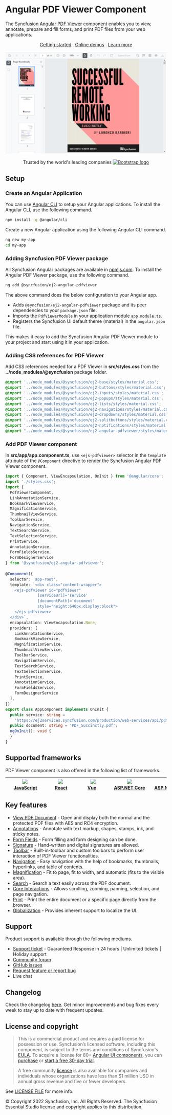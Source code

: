 # Angular PDF Viewer Component

The Syncfusion [Angular PDF Viewer](https://www.syncfusion.com/angular-ui-components/angular-pdf-viewer?utm_source=npm&utm_medium=listing&utm_campaign=angular-pdf-viewer-npm) component enables you to view, annotate, prepare and fill forms, and print PDF files from your web applications.

<p align="center">
    <a href="https://ej2.syncfusion.com/angular/documentation/pdfviewer/getting-started/?utm_source=npm&utm_medium=listing&utm_campaign=angular-pdf-viewer-npm">Getting started</a> .
    <a href="https://ej2.syncfusion.com/angular/demos/?utm_source=npm&utm_medium=listing&utm_campaign=angular-pdf-viewer-npm#/material/pdfviewer/default">Online demos</a> .
    <a href="https://www.syncfusion.com/angular-components/angular-pdf-viewer?utm_source=npm&utm_medium=listing&utm_campaign=angular-pdf-viewer-npm">Learn more</a>
</p>

<p align="center">
    <img src="https://raw.githubusercontent.com/SyncfusionExamples/nuget-img/master/angular/angular-pdf-viewer.png" alt="Angular PDF Viewer Component"/>
</p>

<p align="center">
Trusted by the world's leading companies
  <a href="https://www.syncfusion.com">
    <img src="https://raw.githubusercontent.com/SyncfusionExamples/nuget-img/master/syncfusion/syncfusion-trusted-companies.webp" alt="Bootstrap logo">
  </a>
</p>

## Setup

### Create an Angular Application

You can use [Angular CLI](https://github.com/angular/angular-cli) to setup your Angular applications. To install the Angular CLI, use the following command.

```bash
npm install -g @angular/cli
```

Create a new Angular application using the following Angular CLI command.

```bash
ng new my-app
cd my-app
```

### Adding Syncfusion PDF Viewer package

All Syncfusion Angular packages are available in [npmjs.com](https://www.npmjs.com/~syncfusionorg). To install the Angular PDF Viewer package, use the following command.

```bash
ng add @syncfusion/ej2-angular-pdfviewer
```

The above command does the below configuration to your Angular app.

* Adds `@syncfusion/ej2-angular-pdfviewer` package and its peer dependencies to your `package.json` file.
* Imports the `PdfViewerModule` in your application module `app.module.ts`.
* Registers the Syncfusion UI default theme (material) in the `angular.json` file.

This makes it easy to add the Syncfusion Angular PDF Viewer module to your project and start using it in your application.

### Adding CSS references for PDF Viewer

Add CSS references needed for a PDF Viewer in **src/styles.css** from the **../node_modules/@syncfusion** package folder.

```css
@import '../node_modules/@syncfusion/ej2-base/styles/material.css';
@import '../node_modules/@syncfusion/ej2-buttons/styles/material.css';
@import '../node_modules/@syncfusion/ej2-inputs/styles/material.css';
@import '../node_modules/@syncfusion/ej2-popups/styles/material.css';
@import '../node_modules/@syncfusion/ej2-lists/styles/material.css';
@import '../node_modules/@syncfusion/ej2-navigations/styles/material.css';
@import '../node_modules/@syncfusion/ej2-dropdowns/styles/material.css';
@import '../node_modules/@syncfusion/ej2-splitbuttons/styles/material.css';
@import '../node_modules/@syncfusion/ej2-notifications/styles/material.css';  
@import "../node_modules/@syncfusion/ej2-angular-pdfviewer/styles/material.css";
```

### Add PDF Viewer component

In **src/app/app.component.ts**, use `<ejs-pdfviewer>` selector in the `template` attribute of the `@Component` directive to render the Syncfusion Angular PDF Viewer component.

```typescript
import { Component, ViewEncapsulation, OnInit } from '@angular/core';
import './styles.css';
import {
  PdfViewerComponent,
  LinkAnnotationService,
  BookmarkViewService,
  MagnificationService,
  ThumbnailViewService,
  ToolbarService,
  NavigationService,
  TextSearchService,
  TextSelectionService,
  PrintService,
  AnnotationService,
  FormFieldsService,
  FormDesignerService
} from '@syncfusion/ej2-angular-pdfviewer';

@Component({
  selector: 'app-root',
  template: `<div class="content-wrapper">
    <ejs-pdfviewer id="pdfViewer"
              [serviceUrl]='service'
              [documentPath]='document'
              style="height:640px;display:block">
    </ejs-pdfviewer>
  </div>`,
  encapsulation: ViewEncapsulation.None,
  providers: [
    LinkAnnotationService,
    BookmarkViewService,
    MagnificationService,
    ThumbnailViewService,
    ToolbarService,
    NavigationService,
    TextSearchService,
    TextSelectionService,
    PrintService,
    AnnotationService,
    FormFieldsService,
    FormDesignerService
  ],
})
export class AppComponent implements OnInit {
  public service: string =
    'https://ej2services.syncfusion.com/production/web-services/api/pdfviewer';
  public document: string = 'PDF_Succinctly.pdf';
  ngOnInit(): void {
  }
}
```

## Supported frameworks

PDF Viewer component is also offered in the following list of frameworks.

| [<img src="https://ej2.syncfusion.com/github/images/js.svg" height="50" />](https://www.syncfusion.com/javascript-ui-controls?utm_medium=listing&utm_source=github)<br/>&nbsp;&nbsp;&nbsp;&nbsp;&nbsp;[JavaScript](https://www.syncfusion.com/javascript-ui-controls?utm_medium=listing&utm_source=github)&nbsp;&nbsp;&nbsp;&nbsp; | [<img src="https://ej2.syncfusion.com/github/images/react.svg"  height="50" />](https://www.syncfusion.com/react-ui-components?utm_medium=listing&utm_source=github)<br/>&nbsp;&nbsp;&nbsp;&nbsp;&nbsp;&nbsp;&nbsp;[React](https://www.syncfusion.com/react-ui-components?utm_medium=listing&utm_source=github)&nbsp;&nbsp;&nbsp;&nbsp;&nbsp;&nbsp; | [<img src="https://ej2.syncfusion.com/github/images/vue.svg" height="50" />](https://www.syncfusion.com/vue-ui-components?utm_medium=listing&utm_source=github)<br/>&nbsp;&nbsp;&nbsp;&nbsp;&nbsp;&nbsp;&nbsp;[Vue](https://www.syncfusion.com/vue-ui-components?utm_medium=listing&utm_source=github)&nbsp;&nbsp;&nbsp;&nbsp;&nbsp;&nbsp;&nbsp;&nbsp;&nbsp; | [<img src="https://ej2.syncfusion.com/github/images/netcore.svg" height="50" />](https://www.syncfusion.com/aspnet-core-ui-controls?utm_medium=listing&utm_source=github)<br/>&nbsp;&nbsp;[ASP.NET&nbsp;Core](https://www.syncfusion.com/aspnet-core-ui-controls?utm_medium=listing&utm_source=github)&nbsp;&nbsp; | [<img src="https://ej2.syncfusion.com/github/images/netmvc.svg" height="50" />](https://www.syncfusion.com/aspnet-mvc-ui-controls?utm_medium=listing&utm_source=github)<br/>&nbsp;&nbsp;[ASP.NET&nbsp;MVC](https://www.syncfusion.com/aspnet-mvc-ui-controls?utm_medium=listing&utm_source=github)&nbsp;&nbsp; |
| :-----: | :-----: | :-----: | :-----: | :-----: |

## Key features

* [View PDF Document](https://ej2.syncfusion.com/angular/documentation/pdfviewer/getting-started/) - Open and display both the normal and the protected PDF files with AES and RC4 encryption.
* [Annotations](https://ej2.syncfusion.com/angular/documentation/pdfviewer/annotation/text-markup-annotation/) - Annotate with text markup, shapes, stamps, ink, and sticky notes.
* [Form Fields](https://ej2.syncfusion.com/angular/documentation/pdfviewer/form-designer/create-fillable-PDF-forms/create-programmatically/) - Form filling and form designing can be done.
* [Signature](https://ej2.syncfusion.com/angular/documentation/pdfviewer/handwritten-signature/) - Hand-written and digital signatures are allowed.
* [Toolbar](https://ej2.syncfusion.com/angular/documentation/pdfviewer/toolbar/) - Built-in-toolbar and custom toolbars to perform user interaction of PDF Viewer functionalities.
* [Navigation](https://ej2.syncfusion.com/angular/documentation/pdfviewer/navigation/) - Easy navigation with the help of bookmarks, thumbnails, hyperlinks, and table of contents.
* [Magnification](https://ej2.syncfusion.com/angular/documentation/pdfviewer/magnification/) - Fit to page, fit to width, and automatic (fits to the visible area).
* [Search](https://ej2.syncfusion.com/angular/documentation/pdfviewer/text_search/) - Search a text easily across the PDF document.	
* [Core Interactions](https://ej2.syncfusion.com/angular/documentation/pdfviewer/interaction_mode/) - Allows scrolling, zooming, panning, selection, and page navigation.
* [Print](https://ej2.syncfusion.com/angular/documentation/pdfviewer/print/) - Print the entire document or a specific page directly from the browser.
* [Globalization](https://ej2.syncfusion.com/angular/documentation/pdfviewer/globalization/) - Provides inherent support to localize the UI.

## Support

Product support is available through the following mediums.

* [Support ticket](https://support.syncfusion.com/support/tickets/create) - Guaranteed Response in 24 hours | Unlimited tickets | Holiday support
* [Community forum](https://www.syncfusion.com/forums/angular-js2?utm_source=npm&utm_medium=listing&utm_campaign=angular-pdf-viewer-npm)
* [GitHub issues](https://github.com/syncfusion/ej2-angular-ui-components/issues/new)
* [Request feature or report bug](https://www.syncfusion.com/feedback/angular?utm_source=npm&utm_medium=listing&utm_campaign=angular-pdf-viewer-npm)
* Live chat

## Changelog

Check the changelog [here](https://github.com/syncfusion/ej2-pdfviewer/blob/master/CHANGELOG.md?utm_source=npm&utm_medium=listing&utm_campaign=angular-pdf-viewer-npm). Get minor improvements and bug fixes every week to stay up to date with frequent updates.

## License and copyright

> This is a commercial product and requires a paid license for possession or use. Syncfusion’s licensed software, including this component, is subject to the terms and conditions of Syncfusion's [EULA](https://www.syncfusion.com/eula/es/). To acquire a license for 80+ [Angular UI components](https://www.syncfusion.com/angular-components), you can [purchase](https://www.syncfusion.com/sales/products) or [start a free 30-day trial](https://www.syncfusion.com/account/manage-trials/start-trials).

> A free community [license](https://www.syncfusion.com/products/communitylicense) is also available for companies and individuals whose organizations have less than $1 million USD in annual gross revenue and five or fewer developers.

See [LICENSE FILE](https://github.com/syncfusion/ej2/blob/master/license?utm_source=npm&utm_medium=listing&utm_campaign=angular-pdf-viewer-npm) for more info.

&copy; Copyright 2022 Syncfusion, Inc. All Rights Reserved. The Syncfusion Essential Studio license and copyright applies to this distribution.
